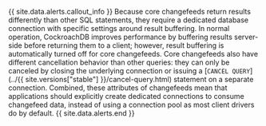 {{ site.data.alerts.callout_info }}
Because core changefeeds return results differently than other SQL statements, they require a dedicated database connection with specific settings around result buffering. In normal operation, CockroachDB improves performance by buffering results server-side before returning them to a client; however, result buffering is automatically turned off for core changefeeds. Core changefeeds also have different cancellation behavior than other queries: they can only be canceled by closing the underlying connection or issuing a  [`CANCEL QUERY`](../{{ site.versions["stable"] }}/cancel-query.html) statement on a separate connection. Combined, these attributes of changefeeds mean that applications should explicitly create dedicated connections to consume changefeed data, instead of using a connection pool as most client drivers do by default.
{{ site.data.alerts.end }}
